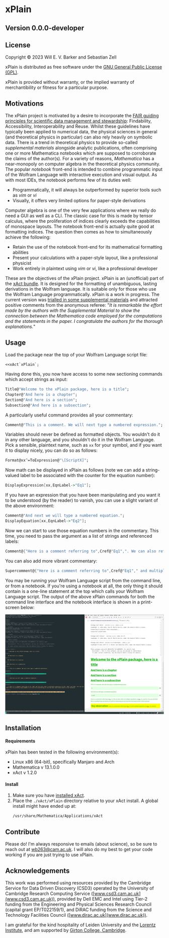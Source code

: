 # xPlain 
## Version 0.0.0-developer

## License

Copyright © 2023 Will E. V. Barker and Sebastian Zell 

xPlain is distributed as free software under the [GNU General Public License (GPL)](https://www.gnu.org/licenses/gpl-3.0.en.html).

xPlain is provided without warranty, or the implied warranty of merchantibility or fitness for a particular purpose.

## Motivations 

The xPlain project is motivated by a desire to incorporate the [FAIR guiding principles for scientific data management and stewardship](https://www.go-fair.org/fair-principles/): Findability, Accessibility, Interoperability and Reuse. Whilst these guidelines have typically been applied to numerical data, the physical sciences in general (and theoretical physics in particular) can also rely heavily on symbolic data. There is a trend in theoretical physics to provide so-called *supplemental materials* alongside analytic publications, often comprising one or more Mathematica notebooks which are supposed to corroborate the claims of the author(s). For a variety of reasons, *Mathematica* has a near-monopoly on computer algebra in the theoretical physics community. The popular *notebook* front-end is intended to combine programmatic input of the Wolfram Language with interactive execution and visual output. As with most IDEs, the notebook performs few of its duties well: 
- Programmatically, it will always be outperformed by superior tools such as *vim* or *vi*
- Visually, it offers very limited options for paper-style derivations

Computer algebra is one of the very few applications where we really do need a GUI as well as a CLI. The classic case for this is made by tensor calculus, where the proliferation of indices clearly exceeds the capabilities of monospace layouts. The notebook front-end is actually quite good at formatting indices. The question then comes as how to simultaneously achieve the following: 
- Retain the use of the notebook front-end for its mathematical formatting abilities
- Present your calculations with a paper-style layout, like a professional physicist
- Work entirely in plaintext using *vim* or *vi*, like a professional developer

These are the objectives of the xPlain project. xPlain is an (unofficial) part of the [xAct bundle](http://www.xact.es/). It is designed for the formatting of unambiguous, lasting derivations in the Wolfram language. It is suitable only for those who use the Wolfram Language programmatically. xPlain is a work in progress. The current version was [trialled in some supplemental materials](https://github.com/wevbarker/SupplementalMaterials-2306) and attracted positive comments from the anonymous referee: "*It is remarkable the effort made by the authors with the Supplemental Material to show the connection between the Mathematica code employed for the computations and the statements in the paper. I congratulate the authors for the thorough explanations.*"

## Usage 

Load the package near the top of your Wolfram Language script file:
```
<<xAct`xPlain`;
```
Having done this, you now have access to some new sectioning commands which accept strings as input: 
```mathematica
Title@"Welcome to the xPlain package, here is a title";
Chapter@"And here is a chapter";
Section@"And here is a section";
Subsection@"And here is a subsection";
```
A particularly useful command provides all your commentary:
```mathematica
Comment@"This is a comment. We will next type a numbered expression.";
```
Variables should never be defined as formatted objects. You wouldn't do it in any other language, and you shouldn't do it in the Wolfram Language. Pick a sensible, plaintext name, such as `xx` for your symbol, and if you want it to display nicely, you can do so as follows:
```mathematica
Format@xx^=ToExpression@"\[ScriptX]";
```
Now math can be displayed in xPlain as follows (note we can add a string-valued label to be associated with the counter for the equation number):
```mathematica
DisplayExpression[xx,EqnLabel->"Eq1"];
```
If you have an expression that you have been manipulating and you want it to be understood (by the reader) to vanish, you can use a slight variant of the above environment: 
```mathematica
Comment@"And next we will type a numbered equation.";
DisplayEquation[xx,EqnLabel->"Eq2"];
```
Now we can start to use those equation numbers in the commentary. This time, you need to pass the argument as a list of strings and referenced labels:
```mathematica
Comment@{"Here is a comment referring to",Cref@"Eq1",". We can also refer to multiple equations as",Cref@{"Eq1","Eq2"},". You can see that this is a pretty long comment so it will be interesting to see how the line break works in the terminal."};
```
You can also add more vibrant commentary:
```mathematica
Supercomment@{"Here is a comment referring to",Cref@"Eq1"," and multiple equations as",Cref@{"Eq1","Eq2"},"."};
```
You may be running your Wolfram Language script from the command line, or from a notebook. If you're using a notebook at all, the only thing it should contain is a one-line statement at the top which calls your Wolfram Language script. The output of the above xPlain commands for both the command line interface and the notebook interface is shown in a print-screen below:

<img src="xAct/xPlain/Documentation/English/Examples.png" width="1000">

## Installation

#### Requirements 

xPlain has been tested in the following environment(s):
- Linux x86 (64-bit), specifically Manjaro and Arch
- Mathematica v 13.1.0.0
- xAct v 1.2.0

#### Install 

1. Make sure you have [installed xAct](http://www.xact.es/download.html).
2. Place the `./xAct/xPlain` directory relative to your xAct install. A global install might have ended up at: 
	```bash
	/usr/share/Mathematica/Applications/xAct
	```

## Contribute

Please do! I'm always responsive to emails (about science), so be sure to reach out at [wb263@cam.ac.uk](mailto:wb263@cam.ac.uk). I will also do my best to get your code working if you are just trying to use xPlain.

## Acknowledgements

This work was performed using resources provided by the Cambridge Service for Data Driven Discovery (CSD3) operated by the University of Cambridge Research Computing Service ([www.csd3.cam.ac.uk](www.csd3.cam.ac.uk)), provided by Dell EMC and Intel using Tier-2 funding from the Engineering and Physical Sciences Research Council (capital grant EP/T022159/1), and DiRAC funding from the Science and Technology Facilities Council ([www.dirac.ac.uk](www.dirac.ac.uk)).

I am grateful for the kind hospitality of Leiden University and the [Lorentz Institute](https://www.lorentz.leidenuniv.nl/), and am supported by [Girton College, Cambridge](https://www.girton.cam.ac.uk/).
